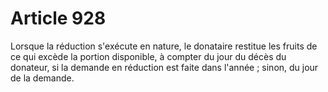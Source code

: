 # Article 928

Lorsque la réduction s'exécute en nature, le donataire restitue les fruits de ce qui excède la portion disponible, à compter du jour du décès du donateur, si la demande en réduction est faite dans l'année ; sinon, du jour de la demande.
